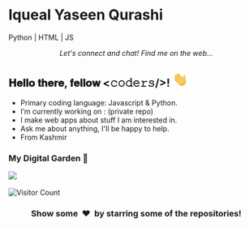 # Iqueal Yaseen Qurashi

Python | HTML | JS

<p align="center">
  <i>Let's connect and chat! Find me on the web...</i>
<h2> 𝐇𝐞𝐥𝐥𝐨 𝐭𝐡𝐞𝐫𝐞, 𝐟𝐞𝐥𝐥𝐨𝐰 <𝚌𝚘𝚍𝚎𝚛𝚜/>! <img src="https://raw.githubusercontent.com/ABSphreak/ABSphreak/master/gifs/Hi.gif" width="30px"></h2>

* Primary coding language: Javascript & Python.
* I’m currently working on : (private repo)
* I make web apps about stuff I am interested in.
* Ask me about anything, I'll be happy to help.
* From Kashmir

### My Digital Garden 🌱

<img src="https://github-readme-stats.vercel.app/api?username=iqueal&show_icons=true&theme=dark&count_private=true">

![Visitor Count](https://profile-counter.glitch.me/%7Biqueal%7D/count.svg)

<h3 align="center">Show some &nbsp;❤️&nbsp; by starring some of the repositories!</h3>
